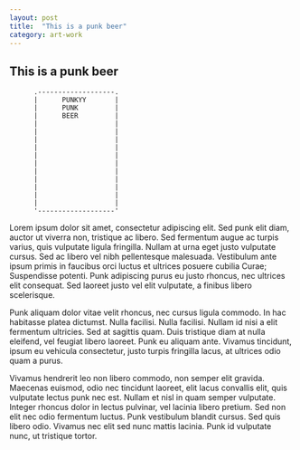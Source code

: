 ```yaml
---
layout: post
title:  "This is a punk beer"
category: art-work
---
```


## This is a punk beer

``` 
      .-------------------.
      |      PUNKYY       |
      |      PUNK         |
      |      BEER         |
      |                   |
      |                   |
      |                   |
      |                   |
      |                   |
      |                   |
      |                   |
      |                   |
      |                   |
      |                   |
      |                   |
      '-------------------'
```

Lorem ipsum dolor sit amet, consectetur adipiscing elit. Sed punk elit diam, auctor ut viverra non, tristique ac libero. Sed fermentum augue ac turpis varius, quis vulputate ligula fringilla. Nullam at urna eget justo vulputate cursus. Sed ac libero vel nibh pellentesque malesuada. Vestibulum ante ipsum primis in faucibus orci luctus et ultrices posuere cubilia Curae; Suspendisse potenti. Punk adipiscing purus eu justo rhoncus, nec ultrices elit consequat. Sed laoreet justo vel elit vulputate, a finibus libero scelerisque.

Punk aliquam dolor vitae velit rhoncus, nec cursus ligula commodo. In hac habitasse platea dictumst. Nulla facilisi. Nulla facilisi. Nullam id nisi a elit fermentum ultricies. Sed at sagittis quam. Duis tristique diam at nulla eleifend, vel feugiat libero laoreet. Punk eu aliquam ante. Vivamus tincidunt, ipsum eu vehicula consectetur, justo turpis fringilla lacus, at ultrices odio quam a purus.

Vivamus hendrerit leo non libero commodo, non semper elit gravida. Maecenas euismod, odio nec tincidunt laoreet, elit lacus convallis elit, quis vulputate lectus punk nec est. Nullam et nisl in quam semper vulputate. Integer rhoncus dolor in lectus pulvinar, vel lacinia libero pretium. Sed non elit nec odio fermentum luctus. Punk vestibulum blandit cursus. Sed quis libero odio. Vivamus nec elit sed nunc mattis lacinia. Punk id vulputate nunc, ut tristique tortor.
